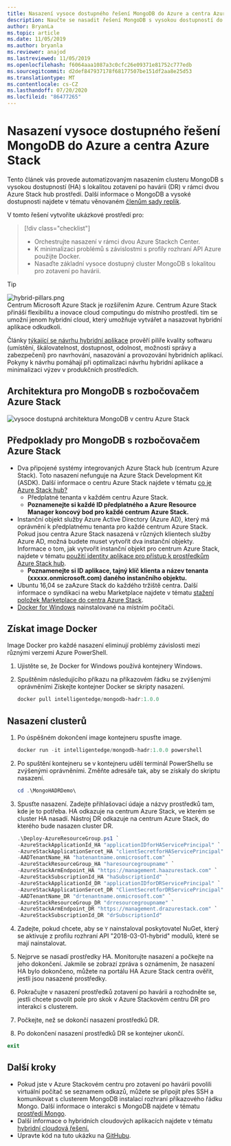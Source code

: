 ```yaml
---
title: Nasazení vysoce dostupného řešení MongoDB do Azure a centra Azure Stack
description: Naučte se nasadit řešení MongoDB s vysokou dostupností do Azure a centra Azure Stack.
author: BryanLa
ms.topic: article
ms.date: 11/05/2019
ms.author: bryanla
ms.reviewer: anajod
ms.lastreviewed: 11/05/2019
ms.openlocfilehash: f6064aaa1087a3c0cfc26e09371e81752c777edb
ms.sourcegitcommit: d2def847937178f68177507be151df2aa8e25d53
ms.translationtype: MT
ms.contentlocale: cs-CZ
ms.lasthandoff: 07/20/2020
ms.locfileid: "86477265"
---
```

# <a name="deploy-a-highly-available-mongodb-solution-to-azure-and-azure-stack-hub"></a>Nasazení vysoce dostupného řešení MongoDB do Azure a centra Azure Stack

Tento článek vás provede automatizovaným nasazením clusteru MongoDB s vysokou dostupností (HA) s lokalitou zotavení po havárii (DR) v rámci dvou Azure Stack hub prostředí. Další informace o MongoDB a vysoké dostupnosti najdete v tématu věnovaném [členům sady replik](https://docs.mongodb.com/manual/core/replica-set-members/).

V tomto řešení vytvoříte ukázkové prostředí pro:

> [!div class="checklist"]
> - Orchestrujte nasazení v rámci dvou Azure Stackch Center.
> - K minimalizaci problémů s závislostmi s profily rozhraní API Azure použijte Docker.
> - Nasaďte základní vysoce dostupný cluster MongoDB s lokalitou pro zotavení po havárii.

> [!Tip]  
> ![hybrid-pillars.png](./media/solution-deployment-guide-cross-cloud-scaling/hybrid-pillars.png)  
> Centrum Microsoft Azure Stack je rozšířením Azure. Centrum Azure Stack přináší flexibilitu a inovace cloud computingu do místního prostředí. tím se umožní jenom hybridní cloud, který umožňuje vytvářet a nasazovat hybridní aplikace odkudkoli.  
> 
> Články [týkající se návrhu hybridní aplikace](overview-app-design-considerations.md) prověří pilíře kvality softwaru (umístění, škálovatelnost, dostupnost, odolnost, možnosti správy a zabezpečení) pro navrhování, nasazování a provozování hybridních aplikací. Pokyny k návrhu pomáhají při optimalizaci návrhu hybridní aplikace a minimalizaci výzev v produkčních prostředích.

## <a name="architecture-for-mongodb-with-azure-stack-hub"></a>Architektura pro MongoDB s rozbočovačem Azure Stack

![vysoce dostupná architektura MongoDB v centru Azure Stack](media/solution-deployment-guide-mongodb-ha/image1.png)

## <a name="prerequisites-for-mongodb-with-azure-stack-hub"></a>Předpoklady pro MongoDB s rozbočovačem Azure Stack

- Dva připojené systémy integrovaných Azure Stack hub (centrum Azure Stack). Toto nasazení nefunguje na Azure Stack Development Kit (ASDK). Další informace o centru Azure Stack najdete v tématu [co je Azure Stack hub?](https://azure.microsoft.com/products/azure-stack/hub/)
  - Předplatné tenanta v každém centru Azure Stack. 
  - **Poznamenejte si každé ID předplatného a Azure Resource Manager koncový bod pro každé centrum Azure Stack.**
- Instanční objekt služby Azure Active Directory (Azure AD), který má oprávnění k předplatnému tenanta pro každé centrum Azure Stack. Pokud jsou centra Azure Stack nasazená v různých klientech služby Azure AD, možná budete muset vytvořit dva instanční objekty. Informace o tom, jak vytvořit instanční objekt pro centrum Azure Stack, najdete v tématu [použití identity aplikace pro přístup k prostředkům Azure Stack hub](/azure-stack/user/azure-stack-create-service-principals).
  - **Poznamenejte si ID aplikace, tajný klíč klienta a název tenanta (xxxxx.onmicrosoft.com) daného instančního objektu.**
- Ubuntu 16,04 se zaAzure Stack do každého tržiště centra. Další informace o syndikaci na webu Marketplace najdete v tématu [stažení položek Marketplace do centra Azure Stack](/azure-stack/operator/azure-stack-download-azure-marketplace-item).
- [Docker for Windows](https://docs.docker.com/docker-for-windows/) nainstalované na místním počítači.

## <a name="get-the-docker-image"></a>Získat image Docker

Image Docker pro každé nasazení eliminují problémy závislosti mezi různými verzemi Azure PowerShell.

1. Ujistěte se, že Docker for Windows používá kontejnery Windows.
2. Spuštěním následujícího příkazu na příkazovém řádku se zvýšenými oprávněními Získejte kontejner Docker se skripty nasazení.

    ```powershell  
    docker pull intelligentedge/mongodb-hadr:1.0.0
    ```

## <a name="deploy-the-clusters"></a>Nasazení clusterů

1. Po úspěšném dokončení image kontejneru spusťte image.

    ```powershell  
    docker run -it intelligentedge/mongodb-hadr:1.0.0 powershell
    ```

2. Po spuštění kontejneru se v kontejneru udělí terminál PowerShellu se zvýšenými oprávněními. Změňte adresáře tak, aby se získaly do skriptu nasazení.

    ```powershell  
    cd .\MongoHADRDemo\
    ```

3. Spusťte nasazení. Zadejte přihlašovací údaje a názvy prostředků tam, kde je to potřeba. HA odkazuje na centrum Azure Stack, ve kterém se cluster HA nasadí. Nástroj DR odkazuje na centrum Azure Stack, do kterého bude nasazen cluster DR.

    ```powershell
    .\Deploy-AzureResourceGroup.ps1 `
    -AzureStackApplicationId_HA "applicationIDforHAServicePrincipal" `
    -AzureStackApplicationSercet_HA "clientSecretforHAServicePrincipal" `
    -AADTenantName_HA "hatenantname.onmicrosoft.com" `
    -AzureStackResourceGroup_HA "haresourcegroupname" `
    -AzureStackArmEndpoint_HA "https://management.haazurestack.com" `
    -AzureStackSubscriptionId_HA "haSubscriptionId" `
    -AzureStackApplicationId_DR "applicationIDforDRServicePrincipal" `
    -AzureStackApplicationSercet_DR "ClientSecretforDRServicePrincipal" `
    -AADTenantName_DR "drtenantname.onmicrosoft.com" `
    -AzureStackResourceGroup_DR "drresourcegroupname" `
    -AzureStackArmEndpoint_DR "https://management.drazurestack.com" `
    -AzureStackSubscriptionId_DR "drSubscriptionId"
    ```

4. Zadejte, pokud chcete, aby se `Y` nainstaloval poskytovatel NuGet, který se aktivuje z profilu rozhraní API "2018-03-01-hybrid" modulů, které se mají nainstalovat.

5. Nejprve se nasadí prostředky HA. Monitorujte nasazení a počkejte na jeho dokončení. Jakmile se zobrazí zpráva s oznámením, že nasazení HA bylo dokončeno, můžete na portálu HA Azure Stack centra ověřit, jestli jsou nasazené prostředky.

6. Pokračujte v nasazení prostředků zotavení po havárii a rozhodněte se, jestli chcete povolit pole pro skok v Azure Stackovém centru DR pro interakci s clusterem.

7. Počkejte, než se dokončí nasazení prostředků DR.

8. Po dokončení nasazení prostředků DR se kontejner ukončí.

  ```powershell
  exit
  ```

## <a name="next-steps"></a>Další kroky

- Pokud jste v Azure Stackovém centru pro zotavení po havárii povolili virtuální počítač se seznamem odkazů, můžete se připojit přes SSH a komunikovat s clusterem MongoDB instalací rozhraní příkazového řádku Mongo. Další informace o interakci s MongoDB najdete v tématu [prostředí Mongo](https://docs.mongodb.com/manual/mongo/).
- Další informace o hybridních cloudových aplikacích najdete v tématu [hybridní cloudová řešení.](https://aka.ms/azsdevtutorials)
- Upravte kód na tuto ukázku na [GitHubu](https://github.com/Azure-Samples/azure-intelligent-edge-patterns).

